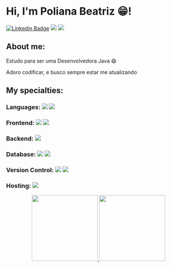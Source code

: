 

# Hi, I'm Poliana Beatriz 😁!


[![Linkedin Badge](https://img.shields.io/badge/-LinkedIn-blue?style=flat-square&logo=Linkedin&logoColor=white&link=https://www.linkedin.com/in/)](https://www.linkedin.com/in/polianaamarante/)
<a href="https://instagram.com/polianabeatrizdoamarante" target="_blank"><img src="https://img.shields.io/badge/-Instagram-%23E4405F?style=for-the-badge&logo=instagram&logoColor=white" target="_blank"></a>
    <a href = "mailto:amarantepoliana@gmail.com"><img src="https://img.shields.io/badge/-Gmail-%23333?style=for-the-badge&logo=gmail&logoColor=white" target="_blank"></a>
 


## About me:

Estudo para ser uma Desenvolvedora Java :smile:

Adoro codificar, e busco sempre estar me atualizando
## My specialties:

### Languages:   <img src="https://img.shields.io/badge/javascript%20-%23323330.svg?&style=for-the-badge&logo=javascript&logoColor=%23F7DF1E"/>  <img src="https://img.shields.io/badge/Java-ED8B00.svg?style=for-the-badge&logo=java&logoColor=%23F7DF1E"/>

### Frontend:   <img src="https://img.shields.io/badge/html5%20-%23E34F26.svg?&style=for-the-badge&logo=html5&logoColor=white"/> <img src="https://img.shields.io/badge/css3%20-%231572B6.svg?&style=for-the-badge&logo=css3&logoColor=white"/> 

### Backend:   <img src="https://img.shields.io/badge/Java-ED8B00.svg?style=for-the-badge&logo=java&logoColor=%23F7DF1E"/>
 

### Database:   <img src ="https://img.shields.io/badge/postgres-%23316192.svg?&style=for-the-badge&logo=postgresql&logoColor=white"/> <img src ="https://img.shields.io/badge/MongoDB-%234ea94b.svg?&style=for-the-badge&logo=mongodb&logoColor=white"/>

### Version Control:   <img src="https://img.shields.io/badge/git%20-F05032.svg?&style=for-the-badge&logo=git&logoColor=white"/> <img src="https://img.shields.io/badge/github%20-%23121011.svg?&style=for-the-badge&logo=github&logoColor=white"/> 

### Hosting:   <img src="https://img.shields.io/badge/heroku%20-%23430098.svg?&style=for-the-badge&logo=heroku&logoColor=white"/>




 

<!--<div>
  <img align="right" alt="HTML" height="30" width="40" src="https://raw.githubusercontent.com/devicons/devicon/master/icons/html5/html5-original.svg">
  <img align="right" alt="CSS" height="30" width="40" src="https://raw.githubusercontent.com/devicons/devicon/master/icons/css3/css3-original.svg">
  <img align="right" alt="Js" height="30" width="40" src="https://raw.githubusercontent.com/devicons/devicon/master/icons/javascript/javascript-plain.svg">
  <img align="right" alt="Js" height="30" width="40" src="https://raw.githubusercontent.com/devicons/devicon/master/icons/java/java-original.svg">
  
</div>

<div align="left"> -->
  

<div align="center">
  <a href="https://github.com/POLLY1515">
  <img height="180em" src="https://github-readme-stats.vercel.app/api?username=POLLY1515&show_icons=true&theme=dracula&include_all_commits=true&count_private=true"/>
  <img height="180em" src="https://github-readme-stats.vercel.app/api/top-langs/?username=POLLY1515&layout=compact&langs_count=7&theme=dracula"/>
</div>

  
  ##
 




  








